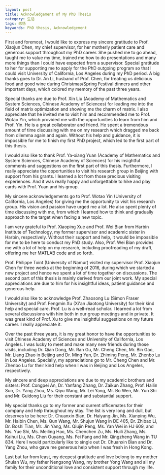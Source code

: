 ```yaml
---
layout: post
title: Acknowledgement of My PhD Thesis
category: 生活
tags: 感悟
keywords: PhD thesis, Acknowledgement
---
```


First and foremost, I would like to express my sincere gratitude to 
Prof. Xiaojun Chen, my chief supervisor, for her motherly patient care 
and generous support throughout my PhD career. She pushed me to go ahead, 
taught me to value my time, trained me how to do presentations and many 
more things than I could have expected from a supervisor. Special gratitude 
to her for supporting me to apply for the PhD outgoing program so that I 
could visit University of California, Los Angeles during my PhD period. 
A big thanks goes to Dr. An Li, husband of Prof. Chen, for treating us 
delicious food and good wine during Christmas/Spring Festival dinners 
and other important days, which colored my memory of the past three years.


Special thanks are due to Prof. Xin Liu (Academy of Mathematics and 
System Sciences, Chinese Academy of Sciences) for leading me into the 
field of matrix optimization and showing me the charm of matrix. I also 
appreciate that he invited me to visit him and recommended me to Prof. 
Wotao Yin, which provided me with the opportunities to learn from him 
and Prof. Yin. He is a great collaborator and friend. He spent a tremendous 
amount of time discussing with me on my research which dragged me back 
from dilemma again and again. Without his help and guidance, it is impossible 
for me to finish my first PhD project, which led to the first part of this thesis.


I would also like to thank Prof. Ya-xiang Yuan (Academy of Mathematics and
System Sciences, Chinese Academy of Sciences) for his insightful comments 
and suggestions on the first part of this thesis. Furthermore, I really 
appreciate the opportunities to visit his research group in Beijing with 
support from his grants. I learned a lot from those precious visiting 
experiences. And it was really happy and unforgettable to hike and play 
cards with Prof. Yuan and his group.


My sincere acknowledgements go to Prof. Wotao Yin (University of California, 
Los Angeles) for giving me the opportunity to visit his research group. 
His vision and passion have urged me a lot. He also spent plenty of time 
discussing with me, from which I learned how to think and gradually approach 
to the target when facing a new topic.


I am very grateful to Prof. Xiaoping Xue and Prof. Wei Bian from Harbin Institute 
of Technology, my former supervisor and academic sister in Harbin, respectively. 
Without their support and help, it would be impossible for me to be here to conduct 
my PhD study. Also, Prof. Wei Bian provides me with a lot of help on my research, 
including proofreading of my draft, offering me her MATLAB code and so forth.


Prof. Philippe Toint (University of Namur) visited my supervisor Prof. Xiaojun 
Chen for three weeks at the beginning of 2016, during which we started a new 
project and hence we spent a lot of time together on discussions. The second 
part of this thesis is mainly derived from our joint work. My special appreciations 
are due to him for his insightful ideas, patient guidance and generous help.


I would also like to acknowledge Prof. Zhaosong Lu (Simon Fraser University) 
and Prof. Fengmin Xu (Xi'an Jiaotong University) for their kind help and 
special care. Prof. Lu is a well-read scholar. I learned a lot from several 
discussions with him both in our group meetings and in private. It was great 
kind of Prof. Xu to give me insightful suggestions on my future career. 
I really appreciate it.


Over the past three years, it is my great honor to have the opportunities to 
visit Chinese Academy of Sciences and University of California, Los Angeles. 
I was lucky to meet and make many new friends during those visits, including 
Dr. Qian Dong, Mr. Ran Gu, Mr. Cheng Chen, Mr. Bin Gao, Mr. Liang Zhao in Beijing 
and Dr. Ming Yan, Dr. Zhiming Peng, Mr. Zhenbo Lu in Los Angeles. Specially, 
my appreciations go to Mr. Cheng Chen and Mr. Zhenbo Lu for their kind help 
when I was in Beijing and Los Angeles, respectively.


My sincere and deep appreciations are due to my academic brothers and sisters: 
Prof. Congpei An, Dr. Yanfang Zhang, Dr. Zaikun Zhang, Prof. Hailin Sun, Dr. 
Yang Zhou, Ms. Qiyu Wang, Mr. Lei Yang, Mr. Bo Wen, Mr. Yun Shi and Mr. 
Guidong Liu for their constant and substantial support.

My special thanks go to my former and current officemates for their company and 
help throughout my stay. The list is very long and dull, but deserves to be here: 
Dr. Chuanxin Bian, Dr. Haiyang Jin, Ms. Xianping Wu, Mr. Haibin Chen, Ms. Qun Wang, 
Mr. Shujun Wang in DE 405, Dr. Zhibao Li, Dr. Boshi Tian, Mr. Jin Yang, Ms. Qiujin Peng, 
Ms. Yan Wei in HJ 609, and Ms. Yue Shi, Ms. Meiling Hao, Ms. Chenchen Zu, Ms. Huili Zhang, 
Ms. Kaihui Liu, Ms. Chen Ouyang, Ms. Fei Fang and Mr. Qingzheng Wang in TU 834. Here I 
would particularly like to single out  Dr. Chuanxin Bian and Dr. Yang Zhou, who gave me 
generous help when I was fresh in Hong Kong.

Last but far from least, my deepest gratitude and love belong to my mother Shulan Wu, 
my father Nengsong Wang, my brother Yong Wang and all my family for their unconditional 
love and consistent support through my life.
